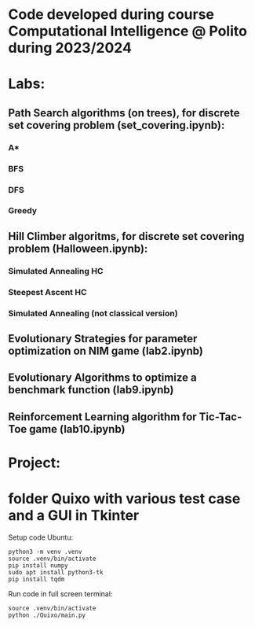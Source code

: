 # Code developed during course Computational Intelligence @ Polito during 2023/2024

# Labs:
## Path Search algorithms (on trees), for discrete set covering problem (set_covering.ipynb):
### A*
### BFS
### DFS
### Greedy
## Hill Climber algoritms, for discrete set covering problem (Halloween.ipynb):
### Simulated Annealing HC
### Steepest Ascent HC
### Simulated Annealing (not classical version)
## Evolutionary Strategies for parameter optimization on NIM game (lab2.ipynb)
## Evolutionary Algorithms to optimize a benchmark function (lab9.ipynb)
## Reinforcement Learning algorithm for Tic-Tac-Toe game (lab10.ipynb)

# Project:
# folder Quixo with various test case and a GUI in Tkinter

Setup code Ubuntu:
```
python3 -m venv .venv
source .venv/bin/activate
pip install numpy
sudo apt install python3-tk
pip install tqdm
```

Run code in full screen terminal:
```
source .venv/bin/activate
python ./Quixo/main.py
```
